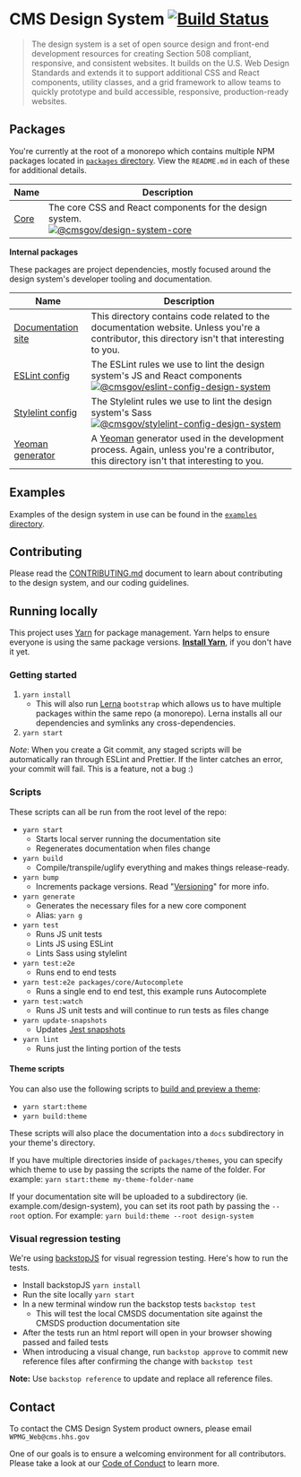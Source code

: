 # CMS Design System [![Build Status](https://travis-ci.org/CMSgov/design-system.svg?branch=master)](https://travis-ci.org/CMSgov/design-system)

> The design system is a set of open source design and front-end development resources for creating Section 508 compliant, responsive, and consistent websites. It builds on the U.S. Web Design Standards and extends it to support additional CSS and React components, utility classes, and a grid framework to allow teams to quickly prototype and build accessible, responsive, production-ready websites.

## Packages

You're currently at the root of a monorepo which contains multiple NPM packages located in [`packages` directory](packages/). View the `README.md` in each of these for additional details.

| Name                         | Description                                                                                                                                                                                                                                                                           |
| ---------------------------- | ------------------------------------------------------------------------------------------------------------------------------------------------------------------------------------------------------------------------------------------------------------------------------------- |
| [Core](packages/core/)       | The core CSS and React components for the design system. <br> [![@cmsgov/design-system-core](https://img.shields.io/npm/v/@cmsgov/design-system-core.svg?label=@cmsgov%2Fdesign-system-core)](https://www.npmjs.com/package/@cmsgov/design-system-core) |

**Internal packages**

These packages are project dependencies, mostly focused around the design system's developer tooling and documentation.

| Name                                                         | Description                                                                                                                                                                                                                                                                                                    |
| ------------------------------------------------------------ | -------------------------------------------------------------------------------------------------------------------------------------------------------------------------------------------------------------------------------------------------------------------------------------------------------------- |
| [Documentation site](packages/docs/)                         | This directory contains code related to the documentation website. Unless you're a contributor, this directory isn't that interesting to you.                                                                                                                                                                  |
| [ESLint config](packages/eslint-config-design-system/)       | The ESLint rules we use to lint the design system's JS and React components <br> [![@cmsgov/eslint-config-design-system](https://img.shields.io/npm/v/@cmsgov/eslint-config-design-system.svg?label=@cmsgov%2Feslint-config-design-system)](https://www.npmjs.com/package/@cmsgov/eslint-config-design-system) |
| [Stylelint config](packages/stylelint-config-design-system/) | The Stylelint rules we use to lint the design system's Sass <br> [![@cmsgov/stylelint-config-design-system](https://img.shields.io/npm/v/@cmsgov/stylelint-config-design-system.svg?label=@cmsgov%2Fstylelint-config-design-system)](https://www.npmjs.com/package/@cmsgov/stylelint-config-design-system)     |
| [Yeoman generator](packages/generator-cmsgov/)               | A [Yeoman](http://yeoman.io/) generator used in the development process. Again, unless you're a contributor, this directory isn't that interesting to you.                                                                                                                                                     |

## Examples

Examples of the design system in use can be found in the [`examples` directory](examples/).

## Contributing

Please read the [CONTRIBUTING.md](CONTRIBUTING.md) document to learn about contributing to the design system, and our coding guidelines.

## Running locally

This project uses [Yarn](https://yarnpkg.com/) for package management. Yarn helps to ensure everyone is using the same package versions. [**Install Yarn**](https://yarnpkg.com/docs/install), if you don't have it yet.

### Getting started

1. `yarn install`
   - This will also run [Lerna](https://lernajs.io/) `bootstrap` which allows us to have multiple packages within the same repo (a monorepo). Lerna installs all our dependencies and symlinks any cross-dependencies.
1. `yarn start`

_Note_: When you create a Git commit, any staged scripts will be automatically ran through ESLint and Prettier. If the linter catches an error, your commit will fail. This is a feature, not a bug :)

### Scripts

These scripts can all be run from the root level of the repo:

- `yarn start`
  - Starts local server running the documentation site
  - Regenerates documentation when files change
- `yarn build`
  - Compile/transpile/uglify everything and makes things release-ready.
- `yarn bump`
  - Increments package versions. Read "[Versioning](/guides/RELEASE-PROCESS.md#versioning)" for more info.
- `yarn generate`
  - Generates the necessary files for a new core component
  - Alias: `yarn g`
- `yarn test`
  - Runs JS unit tests
  - Lints JS using ESLint
  - Lints Sass using stylelint
- `yarn test:e2e`
  - Runs end to end tests
- `yarn test:e2e packages/core/Autocomplete`
  - Runs a single end to end test, this example runs Autocomplete
- `yarn test:watch`
  - Runs JS unit tests and will continue to run tests as files change
- `yarn update-snapshots`
  - Updates [Jest snapshots](http://facebook.github.io/jest/docs/en/snapshot-testing.html)
- `yarn lint`
  - Runs just the linting portion of the tests

#### Theme scripts

You can also use the following scripts to [build and preview a theme](https://design.cms.gov/startup/site-package/):

- `yarn start:theme`
- `yarn build:theme`

These scripts will also place the documentation into a `docs` subdirectory in your theme's directory.

If you have multiple directories inside of `packages/themes`, you can specify which theme to use by passing the scripts the name of the folder. For example: `yarn start:theme my-theme-folder-name`

If your documentation site will be uploaded to a subdirectory (ie. example.com/design-system), you can set its root path by passing the `--root` option. For example: `yarn build:theme --root design-system`

### Visual regression testing

We're using [backstopJS](https://github.com/garris/BackstopJS) for visual regression testing. Here's how to run the tests.

- Install backstopJS `yarn install`
- Run the site locally `yarn start`
- In a new terminal window run the backstop tests `backstop test`
  - This will test the local CMSDS documentation site against the CMSDS production documentation site
- After the tests run an html report will open in your browser showing passed and failed tests
- When introducing a visual change, run `backstop approve` to commit new reference files after confirming the change with `backstop test`

**Note:** Use `backstop reference` to update and replace all reference files.

## Contact

To contact the CMS Design System product owners, please email `WPMG_Web@cms.hhs.gov`

One of our goals is to ensure a welcoming environment for all contributors. Please take a look at our [Code of Conduct](CODE-OF-CONDUCT.md) to learn more.
